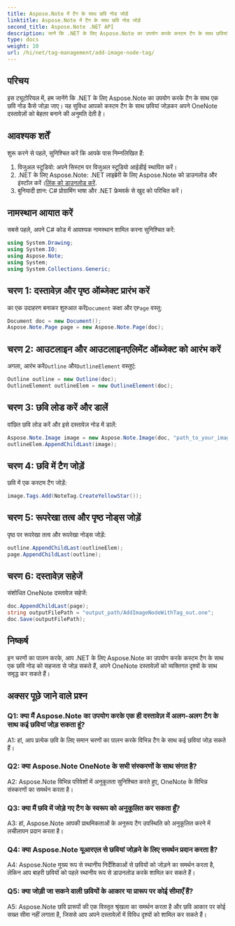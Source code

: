 ```yaml
---
title: Aspose.Note में टैग के साथ छवि नोड जोड़ें
linktitle: Aspose.Note में टैग के साथ छवि नोड जोड़ें
second_title: Aspose.Note .NET API
description: जानें कि .NET के लिए Aspose.Note का उपयोग करके कस्टम टैग के साथ छवियां जोड़कर अपने OneNote दस्तावेज़ों को कैसे बढ़ाया जाए।
type: docs
weight: 10
url: /hi/net/tag-management/add-image-node-tag/
---
```

## परिचय

इस ट्यूटोरियल में, हम जानेंगे कि .NET के लिए Aspose.Note का उपयोग करके टैग के साथ एक छवि नोड कैसे जोड़ा जाए। यह सुविधा आपको कस्टम टैग के साथ छवियां जोड़कर अपने OneNote दस्तावेज़ों को बेहतर बनाने की अनुमति देती है।

## आवश्यक शर्तें

शुरू करने से पहले, सुनिश्चित करें कि आपके पास निम्नलिखित हैं:

1. विजुअल स्टूडियो: अपने सिस्टम पर विजुअल स्टूडियो आईडीई स्थापित करें।
2.  .NET के लिए Aspose.Note: .NET लाइब्रेरी के लिए Aspose.Note को डाउनलोड और इंस्टॉल करें।[लिंक को डाउनलोड करें](https://releases.aspose.com/note/net/).
3. बुनियादी ज्ञान: C# प्रोग्रामिंग भाषा और .NET फ्रेमवर्क से खुद को परिचित करें।

## नामस्थान आयात करें

सबसे पहले, अपने C# कोड में आवश्यक नामस्थान शामिल करना सुनिश्चित करें:

```csharp
using System.Drawing;
using System.IO;
using Aspose.Note;
using System;
using System.Collections.Generic;
```

## चरण 1: दस्तावेज़ और पृष्ठ ऑब्जेक्ट प्रारंभ करें

 का एक उदाहरण बनाकर शुरुआत करें`Document` कक्षा और ए`Page` वस्तु:

```csharp
Document doc = new Document();
Aspose.Note.Page page = new Aspose.Note.Page(doc);
```

## चरण 2: आउटलाइन और आउटलाइनएलिमेंट ऑब्जेक्ट को आरंभ करें

 अगला, आरंभ करें`Outline` और`OutlineElement` वस्तुएं:

```csharp
Outline outline = new Outline(doc);
OutlineElement outlineElem = new OutlineElement(doc);
```

## चरण 3: छवि लोड करें और डालें

वांछित छवि लोड करें और इसे दस्तावेज़ नोड में डालें:

```csharp
Aspose.Note.Image image = new Aspose.Note.Image(doc, "path_to_your_image.jpg");
outlineElem.AppendChildLast(image);
```

## चरण 4: छवि में टैग जोड़ें

छवि में एक कस्टम टैग जोड़ें:

```csharp
image.Tags.Add(NoteTag.CreateYellowStar());
```

## चरण 5: रूपरेखा तत्व और पृष्ठ नोड्स जोड़ें

पृष्ठ पर रूपरेखा तत्व और रूपरेखा नोड्स जोड़ें:

```csharp
outline.AppendChildLast(outlineElem);
page.AppendChildLast(outline);
```

## चरण 6: दस्तावेज़ सहेजें

संशोधित OneNote दस्तावेज़ सहेजें:

```csharp
doc.AppendChildLast(page);
string outputFilePath = "output_path/AddImageNodeWithTag_out.one";
doc.Save(outputFilePath);
```

## निष्कर्ष

इन चरणों का पालन करके, आप .NET के लिए Aspose.Note का उपयोग करके कस्टम टैग के साथ एक छवि नोड को सहजता से जोड़ सकते हैं, अपने OneNote दस्तावेज़ों को व्यक्तिगत दृश्यों के साथ समृद्ध कर सकते हैं।

## अक्सर पूछे जाने वाले प्रश्न

### Q1: क्या मैं Aspose.Note का उपयोग करके एक ही दस्तावेज़ में अलग-अलग टैग के साथ कई छवियां जोड़ सकता हूं?

A1: हां, आप प्रत्येक छवि के लिए समान चरणों का पालन करके विभिन्न टैग के साथ कई छवियां जोड़ सकते हैं।

### Q2: क्या Aspose.Note OneNote के सभी संस्करणों के साथ संगत है?

A2: Aspose.Note विभिन्न परिवेशों में अनुकूलता सुनिश्चित करते हुए, OneNote के विभिन्न संस्करणों का समर्थन करता है।

### Q3: क्या मैं छवि में जोड़े गए टैग के स्वरूप को अनुकूलित कर सकता हूँ?

A3: हां, Aspose.Note आपकी प्राथमिकताओं के अनुरूप टैग उपस्थिति को अनुकूलित करने में लचीलापन प्रदान करता है।

### Q4: क्या Aspose.Note यूआरएल से छवियां जोड़ने के लिए समर्थन प्रदान करता है?

A4: Aspose.Note मुख्य रूप से स्थानीय निर्देशिकाओं से छवियों को जोड़ने का समर्थन करता है, लेकिन आप बाहरी छवियों को पहले स्थानीय रूप से डाउनलोड करके शामिल कर सकते हैं।

### Q5: क्या जोड़ी जा सकने वाली छवियों के आकार या प्रारूप पर कोई सीमाएँ हैं?

A5: Aspose.Note छवि प्रारूपों की एक विस्तृत श्रृंखला का समर्थन करता है और छवि आकार पर कोई सख्त सीमा नहीं लगाता है, जिससे आप अपने दस्तावेज़ों में विविध दृश्यों को शामिल कर सकते हैं।